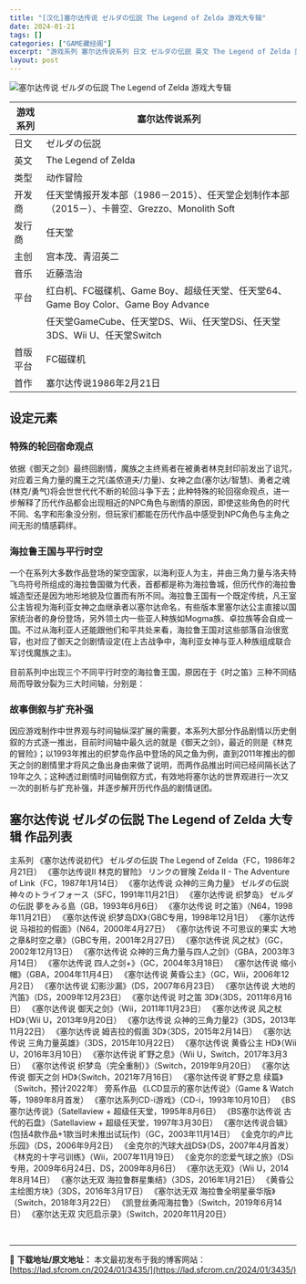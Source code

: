 ```yaml
---
title: "[汉化]塞尔达传说 ゼルダの伝説 The Legend of Zelda 游戏大专辑"
date: 2024-01-21
tags: []
categories: ["GAME藏经阁"]
excerpt: "游戏系列 塞尔达传说系列 日文 ゼルダの伝説 英文 The Legend of Zelda 类型 动作冒险 开发商 任天堂情报开发本部（1986－2015）、任天堂企划制作本部（2015－）、卡普空、Grezzo、Monolith Soft 发行商 任天堂 主创 宫本茂、青沼英二 音乐 近藤浩治 平&hellip;"
layout: post
---
```


<div></div>
<img style="display: block; margin-left: auto; margin-right: auto;" title="塞尔达传说 ゼルダの伝説 The Legend of Zelda 大专辑" src="https://lad.sfcrom.cn/wp-content/uploads/2024/01/20240121_65acc560545b0.jpg" alt="塞尔达传说 ゼルダの伝説 The Legend of Zelda 游戏大专辑" />
<table>
<thead>
<tr>
<th>游戏系列</th>
<th>塞尔达传说系列</th>
</tr>
</thead>
<tbody>
<tr>
<td>日文</td>
<td>ゼルダの伝説</td>
</tr>
<tr>
<td>英文</td>
<td>The Legend of Zelda</td>
</tr>
<tr>
<td>类型</td>
<td>动作冒险</td>
</tr>
<tr>
<td>开发商</td>
<td>任天堂情报开发本部（1986－2015）、任天堂企划制作本部（2015－）、卡普空、Grezzo、Monolith Soft</td>
</tr>
<tr>
<td>发行商</td>
<td>任天堂</td>
</tr>
<tr>
<td>主创</td>
<td>宫本茂、青沼英二</td>
</tr>
<tr>
<td>音乐</td>
<td>近藤浩治</td>
</tr>
<tr>
<td>平台</td>
<td>红白机、FC磁碟机、Game Boy、超级任天堂、任天堂64、Game Boy Color、Game Boy Advance</td>
</tr>
<tr>
<td></td>
<td>任天堂GameCube、任天堂DS、Wii、任天堂DSi、任天堂3DS、Wii U、任天堂Switch</td>
</tr>
<tr>
<td>首版平台</td>
<td>FC磁碟机</td>
</tr>
<tr>
<td>首作</td>
<td>塞尔达传说1986年2月21日</td>
</tr>
</tbody>
</table>
<a name="ci_title0"></a>
<h2>设定元素</h2>
<a name="ci_title1"></a>
<h3>特殊的轮回宿命观点</h3>
依据《御天之剑》最终回剧情，魔族之主终焉者在被勇者林克封印前发出了诅咒，对应着三角力量的魔王之咒(盖侬道夫/力量)、女神之血(塞尔达/智慧)、勇者之魂(林克/勇气)将会世世代代不断的轮回斗争下去；此种特殊的轮回宿命观点，进一步解释了历代作品都会出现相近的NPC角色与剧情的原因，即使这些角色的时代不同、名字和形象没分别，但玩家们都能在历代作品中感受到NPC角色与主角之间无形的情感羁绊。

<a name="ci_title2"></a>
<h3>海拉鲁王国与平行时空</h3>
一个在系列大多数作品登场的架空国家，以海利亚人为主，并由三角力量与洛夫特飞鸟符号所组成的海拉鲁国徽为代表，首都都是称为海拉鲁城，但历代作的海拉鲁城造型还是因为地形地貌及位置而有所不同。海拉鲁王国有一个既定传统，凡王室公主皆视为海利亚女神之血继承者以塞尔达命名，有些版本里塞尔达公主直接以国家统治者的身份登场，另外领土内一些亚人种族如Mogma族、卓拉族等会自成一国。不过从海利亚人还能跟他们和平共处来看，海拉鲁王国对这些部落自治很宽容，也对应了御天之剑剧情设定(在上古战争中，海利亚女神与亚人种族组成联合军讨伐魔族之主)。

目前系列中出现三个不同平行时空的海拉鲁王国，原因在于《时之笛》三种不同结局而导致分裂为三大时间轴，分别是：

<a name="ci_title3"></a>
<h3>故事倒叙与扩充补强</h3>
因应游戏制作中世界观与时间轴纵深扩展的需要，本系列大部分作品剧情以历史倒叙的方式逐一推出，目前时间轴中最久远的就是《御天之剑》，最近的则是《林克的冒险》；以1993年推出的织梦岛作品中登场的风之鱼为例，直到2011年推出的御天之剑的剧情里才将风之鱼出身由来做了说明，而两作品推出时间已经间隔长达了19年之久；这种透过剧情时间轴倒叙方式，有效地将塞尔达的世界观进行一次又一次的剖析与扩充补强，并逐步解开历代作品的剧情谜团。

<a name="ci_title4"></a>
<h2>塞尔达传说 ゼルダの伝説 The Legend of Zelda 大专辑 作品列表</h2>
<a name="ci_title5"></a>

主系列
《塞尔达传说初代》 ゼルダの伝説 The Legend of Zelda（FC，1986年2月21日）
《塞尔达传说II 林克的冒险》 リンクの冒険 Zelda II - The Adventure of Link（FC，1987年1月14日）
《塞尔达传说 众神的三角力量》 ゼルダの伝説 神々のトライフォース（SFC，1991年11月21日）
《塞尔达传说 织梦岛》 ゼルダの伝説 夢をみる島（GB，1993年6月6日）
《塞尔达传说 时之笛》（N64，1998年11月21日）
《塞尔达传说 织梦岛DX》（GBC专用，1998年12月1日）
《塞尔达传说 马祖拉的假面》（N64，2000年4月27日）
《塞尔达传说 不可思议的果实 大地之章&amp;时空之章》（GBC专用，2001年2月27日）
《塞尔达传说 风之杖》（GC，2002年12月13日）
《塞尔达传说 众神的三角力量与四人之剑》（GBA，2003年3月14日）
《塞尔达传说 四人之剑+》（GC，2004年3月18日）
《塞尔达传说 缩小帽》（GBA，2004年11月4日）
《塞尔达传说 黄昏公主》（GC，Wii，2006年12月2日）
《塞尔达传说 幻影沙漏》（DS，2007年6月23日）
《塞尔达传说 大地的汽笛》（DS，2009年12月23日）
《塞尔达传说 时之笛 3D》（3DS，2011年6月16日）
《塞尔达传说 御天之剑》（Wii，2011年11月23日）
《塞尔达传说 风之杖 HD》（Wii U，2013年9月20日）
《塞尔达传说 众神的三角力量2》（3DS，2013年11月22日）
《塞尔达传说 姆吉拉的假面 3D》（3DS，2015年2月14日）
《塞尔达传说 三角力量英雄》（3DS，2015年10月22日）
《塞尔达传说 黄昏公主 HD》（Wii U，2016年3月10日）
《塞尔达传说 旷野之息》（Wii U，Switch，2017年3月3日）
《塞尔达传说 织梦岛（完全重制）》（Switch，2019年9月20日）
《塞尔达传说 御天之剑 HD》（Switch，2021年7月16日）
《塞尔达传说 旷野之息 续篇》（Switch，预计2022年）
旁系作品
《LCD显示的塞尔达传说》（Game &amp; Watch等，1989年8月首发）
《塞尔达系列CD-i游戏》（CD-i，1993年10月10日）
《BS塞尔达传说》（Satellaview + 超级任天堂，1995年8月6日）
《BS塞尔达传说 古代的石盘》（Satellaview + 超级任天堂，1997年3月30日）
《塞尔达传说合辑》(包括4款作品+1款当时未推出试玩作)（GC，2003年11月14日）
《金克尔的卢比乐园》（DS，2006年9月2日）
《金克尔的汽球大战DS》（DS，2007年4月首发）
《林克的十字弓训练》（Wii，2007年11月19日）
《金克尔的恋爱气球之旅》（DSi专用，2009年6月24日、DS，2009年8月6日）
《塞尔达无双》（Wii U，2014年8月14日）
《塞尔达无双 海拉鲁群星集结》（3DS，2016年1月21日）
《黄昏公主绘图方块》（3DS，2016年3月17日）
《塞尔达无双 海拉鲁全明星豪华版》（Switch，2018年3月22日）
《凯登丝勇闯海拉鲁》（Switch，2019年6月14日）
《塞尔达无双 灾厄启示录》（Switch，2020年11月20日）

&nbsp;

---
📖 **下载地址/原文地址：** 本文最初发布于我的博客网站：[https://lad.sfcrom.cn/2024/01/3435/](https://lad.sfcrom.cn/2024/01/3435/)
